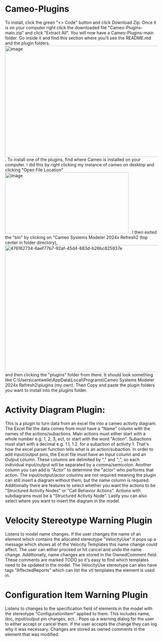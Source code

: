 # Cameo-Plugins
To install, click the green "<> Code" button and click Download Zip. Once it is on your computer right click the downloaded file "Cameo-Plugins-main.zip" and click "Extract All". You will now have a Cameo-Plugins-main folder. Go inside it and find this section where you'll see the README.md and the plugin folders. <img width="740" height="366" alt="image" src="https://github.com/user-attachments/assets/a54741de-5c8c-4b4e-a9e2-c6b2662f2bae" /> . To install one of the plugins, find where Cameo is installed on your computer. I did this by right clicking my instance of cameo on desktop and clicking "Open File Location" <img width="407" height="202" alt="image" src="https://github.com/user-attachments/assets/0b6d4a01-86b0-4d1e-9666-2bf684a58637" /> . I then exited the "bin" by clicking on "Cameo Systems Modeler 2024x Refresh2 (top center in folder directory), <img width="1194" height="418" alt="476162734-6aef77b7-92af-45d4-883d-b26bc825937e" src="https://github.com/user-attachments/assets/53d30368-8e9d-4abd-bf53-39f7e3f161c0" /> and then clicking the "plugins" folder from there. It should look something like C:\Users\cantwelle\AppData\Local\Programs\Cameo Systems Modeler 2024x Refresh2\plugins (my own). Then Copy and paste the plugin folders you want to install into the plugins folder.
# Activity Diagram Plugin:
This is a plugin to turn data from an excel file into a cameo activity diagram. The Excel file the data comes from must have a "Name" column with the names of the actions/subactions. Main actions must either start with a whole number e.g. 1, 2, 3, ect, or start with the word "Action". Subactions must start with a decimal e.g. 1.1, 1.2. for a subaction of activity 1. That's how the excel parser function tells what is an action/subaction. In order to add input/output pins, the Excel file must have an Input column and an Output column. These columns are delimited by "," and ";", so each individual input/output will be separated by a comma/semicolon. Another column you can add is "Actor" to determine the "actor" who performs that action. The input/output/actor columns are not required meaning the plugin can still insert a diagram without them, but the name column is required. Additionally there are features to select whether you want the actions to be "Structured Activity Nodes" or "Call Behavior Actions". Actions with subdiagrams must be a "Structured Activity Node". Lastly you can also select where you want to insert the diagram in the model.

# Velocity Stereotype Warning Plugin
Listens to model name changes. If the user changes the name of an element which contains the allocated stereotype "VelocityUse" it pops up a message which shows all of the Velocity Templates this name change could affect. The user can either proceed or hit cancel and undo the name change. Additionally, name changes are stored in the OwnedComment field. These comments are marked TODO so it's easy to find which templates need to be updated in the model. The VelocityUse stereotype can also have tags "AffectedReports" which can list the vtl templates the element is used in. 

# Configuration Item Warning Plugin
Listens to changes to the specification field of elements in the model with the stereotype "ConfigurationItem" applied to them. This includes name, doc, input/output pin changes, ect... Pops up a warning dialog for the user to either accept or cancel them. If the user accepts the change they can log why it was necessary. Changes are stored as owned comments in the element that was modified. 
